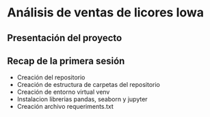 # Análisis de ventas de licores Iowa

## Presentación del proyecto

## Recap de la primera sesión

- Creación del repositorio
- Creación de estructura de carpetas del repositorio
- Creación de entorno virtual venv
- Instalacion librerias pandas, seaborn y jupyter
- Creación archivo requeriments.txt
